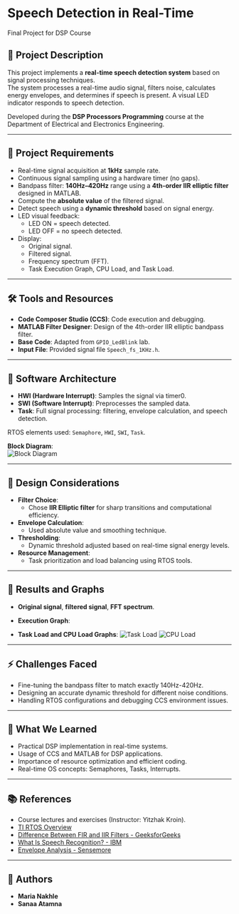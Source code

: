 # Speech Detection in Real-Time  
Final Project for DSP Course  

## 📜 Project Description

This project implements a **real-time speech detection system** based on signal processing techniques.  
The system processes a real-time audio signal, filters noise, calculates energy envelopes, and determines if speech is present. A visual LED indicator responds to speech detection.

Developed during the **DSP Processors Programming** course at the Department of Electrical and Electronics Engineering.

---

## 🎯 Project Requirements

- Real-time signal acquisition at **1kHz** sample rate.
- Continuous signal sampling using a hardware timer (no gaps).
- Bandpass filter: **140Hz–420Hz** range using a **4th-order IIR elliptic filter** designed in MATLAB.
- Compute the **absolute value** of the filtered signal.
- Detect speech using a **dynamic threshold** based on signal energy.
- LED visual feedback:
  - LED ON = speech detected.
  - LED OFF = no speech detected.
- Display:
  - Original signal.
  - Filtered signal.
  - Frequency spectrum (FFT).
  - Task Execution Graph, CPU Load, and Task Load.

---

## 🛠 Tools and Resources

- **Code Composer Studio (CCS)**: Code execution and debugging.
- **MATLAB Filter Designer**: Design of the 4th-order IIR elliptic bandpass filter.
- **Base Code**: Adapted from `GPIO_LedBlink` lab.
- **Input File**: Provided signal file `Speech_fs_1KHz.h`.

---

## 🧩 Software Architecture

- **HWI (Hardware Interrupt)**: Samples the signal via timer0.
- **SWI (Software Interrupt)**: Preprocesses the sampled data.
- **Task**: Full signal processing: filtering, envelope calculation, and speech detection.

RTOS elements used: `Semaphore`, `HWI`, `SWI`, `Task`.

**Block Diagram**:  
![Block Diagram](images/block_diagram.png)

---

## 🧠 Design Considerations

- **Filter Choice**:
  - Chose **IIR Elliptic filter** for sharp transitions and computational efficiency.
- **Envelope Calculation**:
  - Used absolute value and smoothing technique.
- **Thresholding**:
  - Dynamic threshold adjusted based on real-time signal energy levels.
- **Resource Management**:
  - Task prioritization and load balancing using RTOS tools.

---

## 🏃 Results and Graphs

- **Original signal**, **filtered signal**, **FFT spectrum**.
- **Execution Graph**:

- **Task Load and CPU Load Graphs**:
![Task Load](images/task_load_and_cpu_load.png)
![CPU Load](images/Data_clear.png)

---

## ⚡ Challenges Faced

- Fine-tuning the bandpass filter to match exactly 140Hz-420Hz.
- Designing an accurate dynamic threshold for different noise conditions.
- Handling RTOS configurations and debugging CCS environment issues.

---

## 🧠 What We Learned

- Practical DSP implementation in real-time systems.
- Usage of CCS and MATLAB for DSP applications.
- Importance of resource optimization and efficient coding.
- Real-time OS concepts: Semaphores, Tasks, Interrupts.

---

## 📚 References

- Course lectures and exercises (Instructor: Yitzhak Kroin).
- [TI RTOS Overview](https://software-dl.ti.com/lprf/simplelink_cc13x0_sdk/1_30_00_06/exports/docs/ti154stack/ti154stack-sdg/ti154stack-sdg/tirtos/rtos-overview.html)
- [Difference Between FIR and IIR Filters - GeeksforGeeks](https://www.geeksforgeeks.org/difference-between-fir-filter-and-iir-filter/)
- [What Is Speech Recognition? - IBM](https://www.ibm.com/think/topics/speech-recognition)
- [Envelope Analysis - Sensemore](https://sensemore.io/envelope-analysis/)

---

## 👥 Authors

- **Maria Nakhle**
- **Sanaa Atamna**

